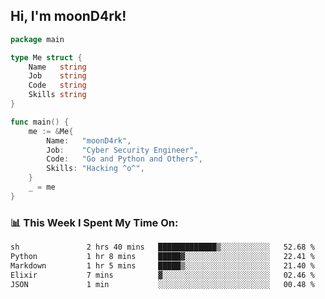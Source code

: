 <h2> Hi, I'm moonD4rk!</h2>

```go
package main

type Me struct {
	Name   string
	Job    string
	Code   string
	Skills string
}

func main() {
	me := &Me{
		Name:   "moonD4rk",
		Job:    "Cyber Security Engineer",
		Code:   "Go and Python and Others",
		Skills: "Hacking ^o^",
	}
	_ = me
}
```

<h3>📊 This Week I Spent My Time On:</h3>
<!-- <img align='right' src="https://github-readme-stats.vercel.app/api?username=moond4rk&show_icons=true&theme=radical", width="300" height="150"> -->

<!--START_SECTION:waka-->

```txt
sh               2 hrs 40 mins   █████████████▒░░░░░░░░░░░   52.68 %
Python           1 hr 8 mins     █████▓░░░░░░░░░░░░░░░░░░░   22.41 %
Markdown         1 hr 5 mins     █████▒░░░░░░░░░░░░░░░░░░░   21.40 %
Elixir           7 mins          ▓░░░░░░░░░░░░░░░░░░░░░░░░   02.46 %
JSON             1 min           ░░░░░░░░░░░░░░░░░░░░░░░░░   00.48 %
```

<!--END_SECTION:waka-->

